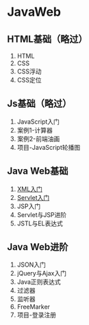 # JavaWeb
## HTML基础（略过）
1. HTML
2. CSS
3. CSS浮动
4. CSS定位
## Js基础（略过）
1. JavaScript入门
2. 案例1-计算器
3. 案例2-前端油画
4. 项目-JavaScript轮播图
## Java Web基础
1. [XML入门](./xml.md)
2. [Servlet入门](./servlet.md)
3. JSP入门
4. Servlet与JSP进阶
5. JSTL与EL表达式
## Java Web进阶
1. JSON入门
2. jQuery与Ajax入门
3. Java正则表达式
4. 过滤器
5. 监听器
6. FreeMarker
7. 项目-登录注册